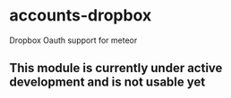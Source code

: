 accounts-dropbox
================

Dropbox Oauth support for meteor

## This module is currently under active development and is not usable yet
